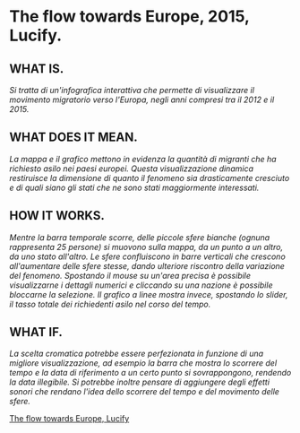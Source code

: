 # The flow towards Europe, 2015, Lucify.

## WHAT IS.
*Si tratta di un'infografica interattiva che permette di visualizzare il movimento migratorio verso l'Europa, negli anni compresi tra il 2012 e il 2015.*

## WHAT DOES IT MEAN.
*La mappa e il grafico mettono in evidenza la quantità di migranti che ha richiesto asilo nei paesi europei. Questa visualizzazione dinamica restiruisce la dimensione di quanto il fenomeno sia drasticamente cresciuto e di quali siano gli stati che ne sono stati maggiormente interessati.*

## HOW IT WORKS.
*Mentre la barra temporale scorre, delle piccole sfere bianche (ognuna rappresenta 25 persone) si muovono sulla mappa, da un punto a un altro, da uno stato all'altro. Le sfere confluiscono in barre verticali che crescono all'aumentare delle sfere stesse, dando ulteriore riscontro della variazione del fenomeno. Spostando il mouse su un'area precisa è possibile visualizzarne i dettagli numerici e cliccando su una nazione è possibile bloccarne la selezione.* 
*Il grafico a linee mostra invece, spostando lo slider, il tasso totale dei richiedenti asilo nel corso del tempo.*

## WHAT IF.
*La scelta cromatica potrebbe essere perfezionata in funzione di una migliore visualizzazione, ad esempio la barra che mostra lo scorrere del tempo e la data di riferimento a un certo punto si sovrappongono, rendendo la data illegibile. Si potrebbe inoltre pensare di aggiungere degli effetti sonori che rendano l'idea dello scorrere del tempo e del movimento delle sfere.*



[The flow towards Europe, Lucify](http://www.lucify.com/the-flow-towards-europe/)



